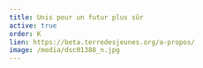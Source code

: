 ```yaml
---
title: Unis pour un futur plus sûr
active: true
order: K
lien: https://beta.terredesjeunes.org/a-propos/
image: /media/dsc01388_n.jpg
---
```

